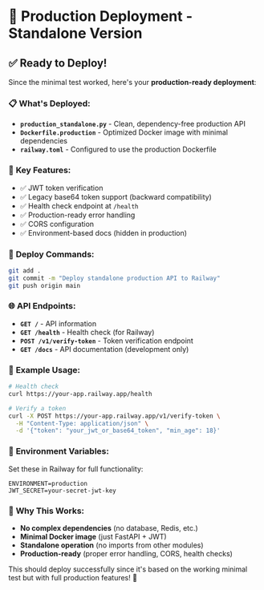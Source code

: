 # 🚀 Production Deployment - Standalone Version

## ✅ **Ready to Deploy!**

Since the minimal test worked, here's your **production-ready deployment**:

### 📋 **What's Deployed:**
- **`production_standalone.py`** - Clean, dependency-free production API
- **`Dockerfile.production`** - Optimized Docker image with minimal dependencies
- **`railway.toml`** - Configured to use the production Dockerfile

### 🔧 **Key Features:**
- ✅ JWT token verification
- ✅ Legacy base64 token support (backward compatibility)
- ✅ Health check endpoint at `/health`
- ✅ Production-ready error handling
- ✅ CORS configuration
- ✅ Environment-based docs (hidden in production)

### 🚀 **Deploy Commands:**

```bash
git add .
git commit -m "Deploy standalone production API to Railway"
git push origin main
```

### 🌐 **API Endpoints:**

- **`GET /`** - API information
- **`GET /health`** - Health check (for Railway)
- **`POST /v1/verify-token`** - Token verification endpoint
- **`GET /docs`** - API documentation (development only)

### 📝 **Example Usage:**

```bash
# Health check
curl https://your-app.railway.app/health

# Verify a token
curl -X POST https://your-app.railway.app/v1/verify-token \
  -H "Content-Type: application/json" \
  -d '{"token": "your_jwt_or_base64_token", "min_age": 18}'
```

### 🔐 **Environment Variables:**

Set these in Railway for full functionality:
```env
ENVIRONMENT=production
JWT_SECRET=your-secret-jwt-key
```

### 🎯 **Why This Works:**
- **No complex dependencies** (no database, Redis, etc.)
- **Minimal Docker image** (just FastAPI + JWT)
- **Standalone operation** (no imports from other modules)
- **Production-ready** (proper error handling, CORS, health checks)

This should deploy successfully since it's based on the working minimal test but with full production features! 🎉 